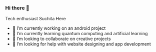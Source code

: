 ### Hi there 👋
Tech enthusiast Suchita Here

- 🔭 I’m currently working on an android project
- 🌱 I’m currently learning quantum computing and artificial learning
- 👯 I’m looking to collaborate on creative projects
- 🤔 I’m looking for help with website designing and app development
<!--
**Such6/Such6** is a ✨ _special_ ✨ repository because its `README.md` (this file) appears on your GitHub profile.

Here are some ideas to get you started:
c

-->
